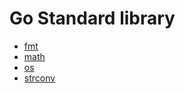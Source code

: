 # Go Standard library

- [fmt](fmt/index.md)
- [math](math/index.md)
- [os](os/index.md)
- [strconv](strconv/index.md)
